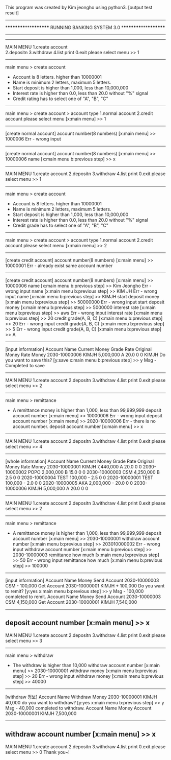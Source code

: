 This program was created by Kim jeongho using python3.
[output test result]

---

\***\*\*\*\*\*\*\***\*\*\***\*\*\*\*\*\*\*** RUNNING BANKING SYSTEM 3.0 \***\*\*\*\*\*\*\***\*\*\***\*\*\*\*\*\*\***

---

---

MAIN MENU
1.create account  
2.depositn
3.withdraw
4.list print
0.exit
please select menu >> 1

---

main menu > create account

- Account is 8 letters. higher than 10000001
- Name is minimum 2 letters, maximum 5 letters.
- Start deposit is higher than 1,000, less than 10,000,000
- Interest rate is higher than 0.0, less than 20.0 without "%" signal
- Credit rating has to select one of "A", "B", "C"

---

main menu > create account > account type
1.normal account
2.credit account
please select menu [x:main menu] >> 1

---

[create normal account]
account number(8 numbers) [x:main menu] >> 1000006
Err - wrong input

---

[create normal account]
account number(8 numbers) [x:main menu] >> 10000006
name [x:main menu b:previous step] >> x

---

MAIN MENU
1.create account
2.depositn
3.withdraw
4.list print
0.exit
please select menu >> 1

---

main menu > create account

- Account is 8 letters. higher than 10000001
- Name is minimum 2 letters, maximum 5 letters.
- Start deposit is higher than 1,000, less than 10,000,000
- Interest rate is higher than 0.0, less than 20.0 without "%" signal
- Credit grade has to select one of "A", "B", "C"

---

main menu > create account > account type
1.normal account
2.credit account
please select menu [x:main menu] >> 2

---

[create credit account]
account number(8 numbers) [x:main menu] >> 10000001
Err - already exist same account number

---

[create credit account]
account number(8 numbers) [x:main menu] >> 10000006
name [x:main menu b:previous step] >> Kim Jeongho
Err - wrong input
name [x:main menu b:previous step] >> KIM JH
Err - wrong input
name [x:main menu b:previous step] >> KIMJH
start deposit money [x:main menu b:previous step] >> 50000000
Err - wrong input
start deposit money [x:main menu b:previous step] >> 5000000
interest rate [x:main menu b:previous step] >> aws
Err - wrong input
interest rate [x:main menu b:previous step] >> 20
credit grade(A, B, C) [x:main menu b:previous step] >> 20
Err - wrong input
credit grade(A, B, C) [x:main menu b:previous step] >> 5
Err - wrong input
credit grade(A, B, C) [x:main menu b:previous step] >> A

---

[input information]
Account Name Current Money Grade Rate Original Money Rate Money
2030-10000006 KIMJH 5,000,000 A 20.0 0 0
KIMJH Do you want to save this? [y:save x:main menu b:previous step] >> y
Msg - Completed to save

---

MAIN MENU
1.create account
2.depositn
3.withdraw
4.list print
0.exit
please select menu >> 2

---

main menu > remittance

- A remittance money is higher than 1,000, less than 99,999,999
  deposit account number [x:main menu] >> 10000006
  Err - wrong input
  deposit account number [x:main menu] >> 2020-10000006
  Err - there is no account number.
  deposit account number [x:main menu] >> x

---

MAIN MENU
1.create account
2.depositn
3.withdraw
4.list print
0.exit
please select menu >> 4

---

[whole information]
Account Name Current Money Grade Rate Original Money Rate Money
2030-10000001 KIMJH 7,440,000 A 20.0 0 0
2030-10000002 POPO 2,000,000 B 15.0 0 0
2030-10000003 CSM 4,250,000 B 2.5 0 0
2020-10000004 TEST 100,000 - 2.5 0 0
2020-10000001 TEST 100,000 - 2.0 0 0
2020-10000005 AKA 2,000,000 - 20.0 0 0
2030-10000006 KIMJH 5,000,000 A 20.0 0 0

---

MAIN MENU
1.create account
2.depositn
3.withdraw
4.list print
0.exit
please select menu >> 2

---

main menu > remittance

- A remittance money is higher than 1,000, less than 99,999,999
  deposit account number [x:main menu] >> 2030-10000001
  withdraw account number [x:main menu b:previous step] >> 203010000002
  Err - wrong input
  withdraw account number [x:main menu b:previous step] >> 2030-10000003
  remittance how much [x:main menu b:previous step] >> 50
  Err - wrong input
  remittance how much [x:main menu b:previous step] >> 100000

---

[input information]
Account Name Money
Send Account 2030-10000003 CSM - 100,000
Get Account 2030-10000001 KIMJH + 100,000
Do you want to remit? [y:yes x:main menu b:previous step] >> y
Msg - 100,000 completed to remit.
Account Name Money
Send Account 2030-10000003 CSM 4,150,000
Get Account 2030-10000001 KIMJH 7,540,000

---

## deposit account number [x:main menu] >> x

MAIN MENU
1.create account
2.depositn
3.withdraw
4.list print
0.exit
please select menu >> 3

---

main menu > withdraw

- The withdraw is higher than 10,000
  withdraw account number [x:main menu] >> 2030-10000001
  withdraw money [x:main menu b:previous step] >> 20
  Err - wrong input
  withdraw money [x:main menu b:previous step] >> 40000

---

[withdraw 정보]
Account Name Withdraw Money
2030-10000001 KIMJH 40,000
do you want to withdraw? [y:yes x:main menu b:previous step] >> y
Msg - 40,000 completed to withdraw.
Account Name Money
Account 2030-10000001 KIMJH 7,500,000

---

## withdraw account number [x:main menu] >> x

MAIN MENU
1.create account
2.depositn
3.withdraw
4.list print
0.exit
please select menu >> 0
Thank you~!
